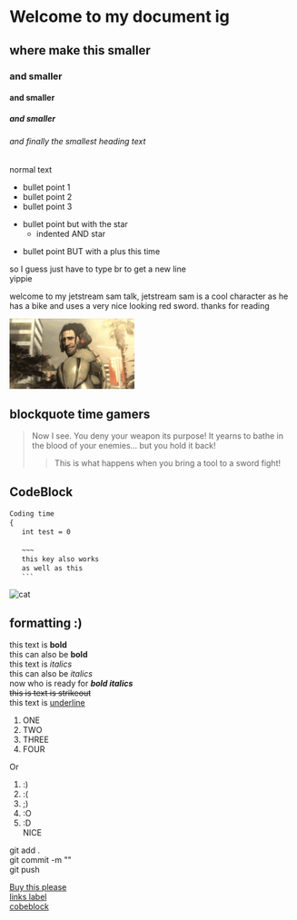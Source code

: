 # Welcome to my document ig
## where make this smaller 
### and smaller
#### and smaller
##### and smaller
###### and finally the smallest heading text

normal text 

- bullet point 1
- bullet point 2
- bullet point 3
* bullet point but with the star 
	* indented AND star 
+ bullet point BUT with a plus this time

so I guess just have to type br to get a new line <br> 
yippie

<p>welcome to my jetstream sam talk, jetstream sam is a cool character as he has a bike and uses a very nice looking red sword. thanks for reading</p>

 ![yeehaw](metal-gear-rising-mgr.gif)

 ## blockquote time gamers 

 > Now I see. You deny your weapon its purpose! It yearns to bathe in the blood of your enemies... but you hold it back!
 >> This is what happens when you bring a tool to a sword fight!

 ## CodeBlock

 ```
 Coding time
 {
	int test = 0

	~~~
	this key also works
	as well as this 
	```
```
	

![cat](Cat.gif)

## formatting :)

this text is **bold** <br>
this can also be __bold__ <br>
this text is *italics* <br>
this can also be _italics_ <br>
now who is ready for ***bold italics*** <br>
~~this is text is strikeout~~ <br>
this text is <ins>underline</ins>

<ol>
	<li> ONE </li>
	<li> TWO </li>
	<li> THREE </li>
	<li> FOUR </li>

</ol>

Or <br>
1. :)
2. :(
3. ;)
4. :O
5. :D <br>
NICE<br>

git add . <br>
git commit -m "" <br>
git push <br>

[Buy this please](https://www.playstation.com/en-au/games/bloodborne/) <br>
[links label](#links)<br>
[cobeblock](#codeblock)<br>


